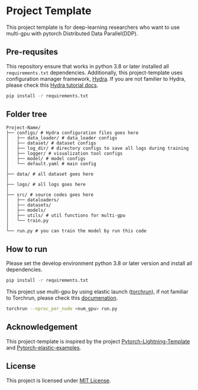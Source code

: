 # Project Template
This project template is for deep-learning researchers who want to use multi-gpu with pytorch Distributed Data Parallel(DDP).

## Pre-requsites
This repository ensure that works in python 3.8 or later installed all `requirements.txt` dependencies. Additionally, this project-template uses configuration manager framework, [Hydra](https://hydra.cc/). If you are not familier to Hydra, please check this [Hydra tutorial docs](https://hydra.cc/docs/intro/).

```bash
pip install -r requirements.txt
```

## Folder tree
```text
Project-Name/
├── configs/ # Hydra configuration files goes here
│   ├── data_loader/ # data_loader configs
│   ├── dataset/ # dataset configs
│   ├── log_dir/ # directory configs to save all logs during training
│   ├── logger/ # visualization tool configs
│   ├── model/ # model configs
│   └── default.yaml # main config
│
├── data/ # all dataset goes here
│
├── logs/ # all logs goes here
│
├── src/ # source codes goes here
│   ├── dataloaders/ 
│   ├── datasets/
│   ├── models/
│   ├── utils/ # util functions for multi-gpu
│   └── train.py 
│
└── run.py # you can train the model by run this code
```

## How to run
Please set the develop environment python 3.8 or later version and install all dependencies.

```bash
pip install -r requirements.txt
```

This project use multi-gpu by using elastic launch ([torchrun](https://pytorch.org/docs/stable/elastic/run.html)), if not familiar to Torchrun, please check this [documenation](https://pytorch.org/docs/stable/distributed.elastic.html).

```bash
torchrun --nproc_per_node <num_gpu> run.py
```

## Acknowledgement
This project-template is inspired by the project [Pytorch-Lightning-Template](https://github.com/ashleve/lightning-hydra-template) and [Pytorch-elastic-examples](https://github.com/pytorch/elastic/tree/master/examples).

## License
This project is licensed under [MIT License](LICENSE).